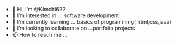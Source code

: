 - 👋 Hi, I’m @Kimchi622
- 👀 I’m interested in ... software development
- 🌱 I’m currently learning ... basics of programming( html,css,java)
- 💞️ I’m looking to collaborate on ...portfolio projects 
- 📫 How to reach me ... 

<!---
Kimchi622/Kimchi622 is a ✨ special ✨ repository because its `README.md` (this file) appears on your GitHub profile.
You can click the Preview link to take a look at your changes.
--->
